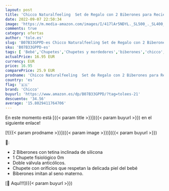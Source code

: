 ```yaml
---
layout: post
title: 'Chicco Naturalfeeling  Set de Regalo con 2 Biberones para Recién Nacido + Chupete 0 M+  Rosa'
date: 2022-09-07 22:50:34
image: 'https://m.media-amazon.com/images/I/417lAr5NDYL._SL500_._SL400_.jpg'
comments: true
category: ofertas
author: 'tole.es'
slug: 'B07B33GPPD-es Chicco Naturalfeeling Set de Regalo con 2 Biberones para...'
sku: 'B07B33GPPD-es'
tags: [ 'Bebé','Chupetes','Chupetes y mordedores','biberones','chicco','chupete','nacido','recién','🇪🇸', ]
actualPrice: 16.95 EUR
currency: EUR
price: 16.95
comparePrice: 25.9 EUR
prodname: 'Chicco Naturalfeeling  Set de Regalo con 2 Biberones para Recién Nacido + Chupete 0 M+  Rosa'
country: 'es'
flag: '🇪🇸'
brand: 'Chicco'
buyurl: 'https://www.amazon.es/dp/B07B33GPPD/?tag=tolees-21'
descuento: '34.56'
average: '15.8029411764706'
---
```


En este momento está [{{< param title >}}]({{< param buyurl >}}) en el siguiente enlace!

[![{{< param prodname >}}]({{< param image >}})]({{< param buyurl >}})

🔎:

- 2 Biberones con tetina inclinada de silicona
- 1 Chupete fisiológico 0m
- Doble válvula anticólicos.
- Chupete con orificios que respetan la delicada piel del bebé
- Biberones imitan al seno materno.

[🛒 Aquí!!!]({{< param buyurl >}})
